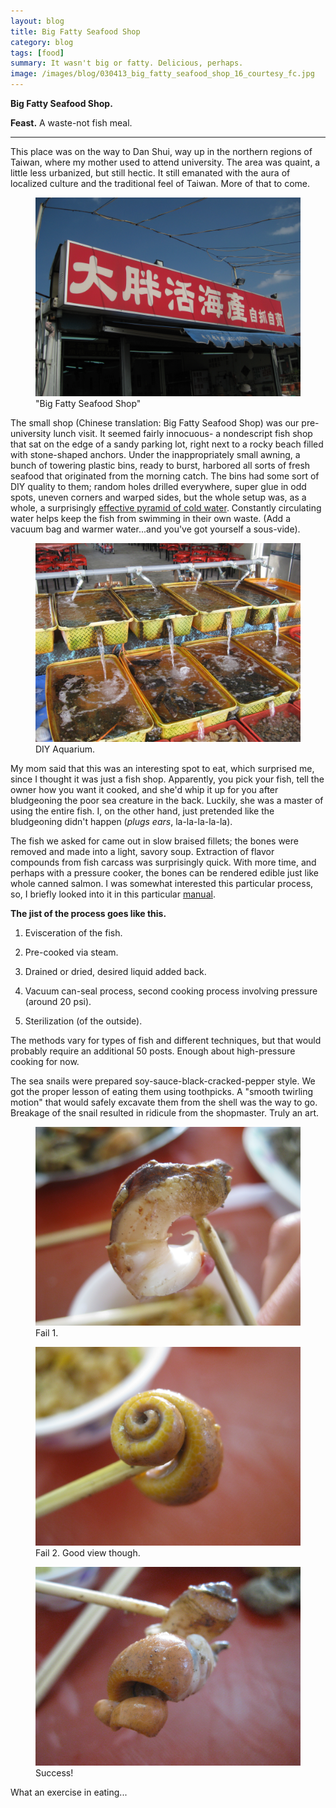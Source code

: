 ```yaml
---
layout: blog
title: Big Fatty Seafood Shop
category: blog
tags: [food]  
summary: It wasn't big or fatty. Delicious, perhaps.
image: /images/blog/030413_big_fatty_seafood_shop_16_courtesy_fc.jpg
---
```


**Big Fatty Seafood Shop.**

**Feast.** A waste-not fish meal.

---

This place was on the way to Dan Shui, way up in the northern regions of Taiwan, where my mother used to attend university. The area was quaint, a little less urbanized, but still hectic. It still emanated with the aura of localized culture and the traditional feel of Taiwan. More of that to come.

<figure>
    <img src="/images/blog/030413_big_fatty_seafood_shop_1_courtesy_fc.jpg"></img>
    <figcaption>"Big Fatty Seafood Shop"</figcaption>
</figure>

The small shop (Chinese translation: Big Fatty Seafood Shop) was our pre-university lunch visit. It seemed fairly innocuous- a nondescript fish shop that sat on the edge of a sandy parking lot, right next to a rocky beach filled with stone-shaped anchors. Under the inappropriately small awning, a bunch of towering plastic bins, ready to burst, harbored all sorts of fresh seafood that originated from the morning catch. The bins had some sort of DIY quality to them; random holes drilled everywhere, super glue in odd spots, uneven corners and warped sides, but the whole setup was, as a whole, a surprisingly [effective pyramid of cold water](http://youtu.be/gu44yO2g9jo). Constantly circulating water helps keep the fish from swimming in their own waste. (Add a vacuum bag and warmer water...and you've got yourself a sous-vide).

<figure>
    <img src="/images/blog/030413_big_fatty_seafood_shop_2_courtesy_fc.jpg"></img>
    <figcaption>DIY Aquarium.</figcaption>
</figure>

My mom said that this was an interesting spot to eat, which surprised me, since I thought it was just a fish shop. Apparently, you pick your fish, tell the owner how you want it cooked, and she'd whip it up for you after bludgeoning the poor sea creature in the back. Luckily, she was a master of using the entire fish. I, on the other hand, just pretended like the bludgeoning didn't happen (*plugs ears*, la-la-la-la-la).

The fish we asked for came out in slow braised fillets; the bones were removed and made into a light, savory soup. Extraction of flavor compounds from fish carcass was surprisingly quick. With more time, and perhaps with a pressure cooker, the bones can be rendered edible just like whole canned salmon. I was somewhat interested this particular process, so, I briefly looked into it in this particular [manual](http://www.fao.org/docrep/003/t0007e/t0007e05.htm).

**The jist of the process goes like this.**

1. Evisceration of the fish.

2. Pre-cooked via steam.

3. Drained or dried, desired liquid added back.

4. Vacuum can-seal process, second cooking process involving pressure (around 20 psi).

5. Sterilization (of the outside).

The methods vary for types of fish and different techniques, but that would probably require an additional 50 posts. Enough about high-pressure cooking for now.

The sea snails were prepared soy-sauce-black-cracked-pepper style. We got the proper lesson of eating them using toothpicks. A "smooth twirling motion" that would safely excavate them from the shell was the way to go. Breakage of the snail resulted in ridicule from the shopmaster. Truly an art.

<figure>
    <img src="/images/blog/030413_big_fatty_seafood_shop_12_courtesy_fc.jpg"></img>
    <figcaption>Fail 1.</figcaption>
</figure>

<figure>
    <img src="/images/blog/030413_big_fatty_seafood_shop_13_courtesy_fc.jpg"></img>
    <figcaption>Fail 2. Good view though.</figcaption>
</figure>

<figure>
    <img src="/images/blog/030413_big_fatty_seafood_shop_16_courtesy_fc.jpg"></img>
    <figcaption>Success!</figcaption>
</figure>

What an exercise in eating...
